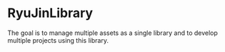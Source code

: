 # RyuJinLibrary
The goal is to manage multiple assets as a single library and to develop multiple projects using this library.
